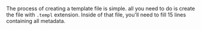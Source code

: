 The process of creating a template file is simple. all you need to do is create the file with `.templ` extension.
Inside of that file, you'll need to fill 15 lines containing all metadata.

